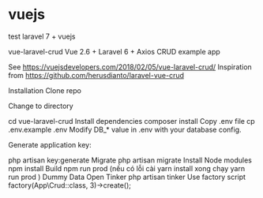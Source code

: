 # vuejs
test laravel 7 + vuejs

vue-laravel-crud
Vue 2.6 + Laravel 6 + Axios CRUD example app

See https://vuejsdevelopers.com/2018/02/05/vue-laravel-crud/ Inspiration from https://github.com/herusdianto/laravel-vue-crud

Installation
Clone repo

Change to directory

cd vue-laravel-crud
Install dependencies
composer install
Copy .env file
cp .env.example .env
Modify DB_* value in .env with your database config.

Generate application key:

php artisan key:generate
Migrate
php artisan migrate
Install Node modules
npm install
Build
npm run prod
(nếu có lỗi 
cài yarn install
xong chạy 
yarn run prod
)
Dummy Data
Open Tinker
php artisan tinker
Use factory script
factory(App\Crud::class, 3)->create();
